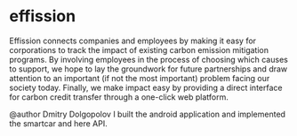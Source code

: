 # effission
Effission connects companies and employees by making it easy for corporations to track the impact of existing carbon emission mitigation programs. By involving employees in the process of choosing which causes to support, we hope to lay the groundwork for future partnerships and draw attention to an important (if not the most important) problem facing our society today. Finally, we make impact easy by providing a direct interface for carbon credit transfer through a one-click web platform.


@author Dmitry Dolgopolov
I built the android application and implemented the smartcar and here API.

